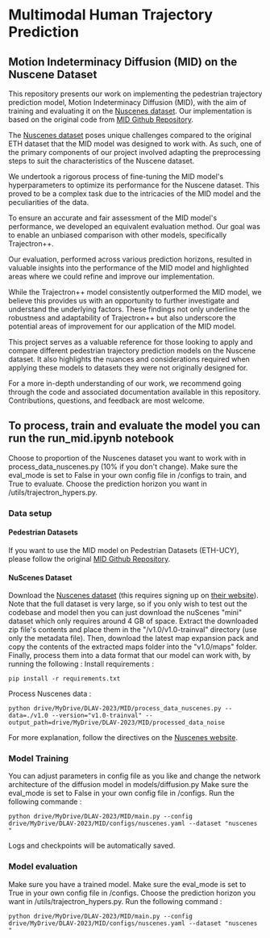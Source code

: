 # Multimodal Human Trajectory Prediction
## Motion Indeterminacy Diffusion (MID) on the Nuscene Dataset
This repository presents our work on implementing the pedestrian trajectory prediction model, Motion Indeterminacy Diffusion (MID), with the aim of training and evaluating it on the [Nuscenes dataset](https://www.nuscenes.org). Our implementation is based on the original code from [MID Github Repository](https://github.com/Gutianpei/MID/tree/main).

The [Nuscenes dataset](https://www.nuscenes.org) poses unique challenges compared to the original ETH dataset that the MID model was designed to work with. As such, one of the primary components of our project involved adapting the preprocessing steps to suit the characteristics of the Nuscene dataset.

We undertook a rigorous process of fine-tuning the MID model's hyperparameters to optimize its performance for the Nuscene dataset. This proved to be a complex task due to the intricacies of the MID model and the peculiarities of the data.

To ensure an accurate and fair assessment of the MID model's performance, we developed an equivalent evaluation method. Our goal was to enable an unbiased comparison with other models, specifically Trajectron++.

Our evaluation, performed across various prediction horizons, resulted in valuable insights into the performance of the MID model and highlighted areas where we could refine and improve our implementation.

While the Trajectron++ model consistently outperformed the MID model, we believe this provides us with an opportunity to further investigate and understand the underlying factors. These findings not only underline the robustness and adaptability of Trajectron++ but also underscore the potential areas of improvement for our application of the MID model.

This project serves as a valuable reference for those looking to apply and compare different pedestrian trajectory prediction models on the Nuscene dataset. It also highlights the nuances and considerations required when applying these models to datasets they were not originally designed for.

For a more in-depth understanding of our work, we recommend going through the code and associated documentation available in this repository. Contributions, questions, and feedback are most welcome.

## To process, train and evaluate the model you can run the run_mid.ipynb notebook
Choose to proportion of the Nuscenes dataset you want to work with in process_data_nuscenes.py (10% if you don't change).
Make sure the eval_mode is set to False in your own config file in /configs to train, and True to evaluate.
Choose the prediction horizon you want in /utils/trajectron_hypers.py.

### Data setup

#### Pedestrian Datasets

If you want to use the MID model on Pedestrian Datasets (ETH-UCY), please follow the original [MID Github Repository](https://github.com/Gutianpei/MID/tree/main).

#### NuScenes Dataset

Download the [Nuscenes dataset](https://www.nuscenes.org) (this requires signing up on [their website](https://www.nuscenes.org)). Note that the full dataset is very large, so if you only wish to test out the codebase and model then you can just download the nuScenes "mini" dataset which only requires around 4 GB of space. Extract the downloaded zip file's contents and place them in the "/v1.0/v1.0-trainval" directory (use only the metadata file). Then, download the latest map expansion pack and copy the contents of the extracted maps folder into the "v1.0/maps" folder. Finally, process them into a data format that our model can work with, by running the following :
Install requirements :
```
pip install -r requirements.txt
```
Process Nuscenes data :
```
python drive/MyDrive/DLAV-2023/MID/process_data_nuscenes.py --data=./v1.0 --version="v1.0-trainval" --output_path=drive/MyDrive/DLAV-2023/MID/processed_data_noise
```

For more explanation, follow the directives on the [Nuscenes website](https://www.nuscenes.org).

### Model Training
You can adjust parameters in config file as you like and change the network architecture of the diffusion model in models/diffusion.py
Make sure the eval_mode is set to False in your own config file in /configs.
Run the following commande :
```
python drive/MyDrive/DLAV-2023/MID/main.py --config drive/MyDrive/DLAV-2023/MID/configs/nuscenes.yaml --dataset "nuscenes "
```
Logs and checkpoints will be automatically saved.

### Model evaluation
Make sure you have a trained model.
Make sure the eval_mode is set to True in your own config file in /configs.
Choose the prediction horizon you want in /utils/trajectron_hypers.py.
Run the following command :
```
python drive/MyDrive/DLAV-2023/MID/main.py --config drive/MyDrive/DLAV-2023/MID/configs/nuscenes.yaml --dataset "nuscenes "
```
